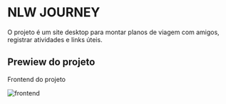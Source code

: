 <h1>NLW JOURNEY</h1>
<p>O projeto é um site desktop para montar planos de viagem com amigos, registrar atividades e links úteis.</p>

<h2>Prewiew do projeto</h2>
<p>Frontend do projeto</p>

![frontend](https://github.com/Sofia-Magalhaes/nlw-Journey/assets/52801509/a90ad987-9bee-4519-82ad-9840366e9c85)
